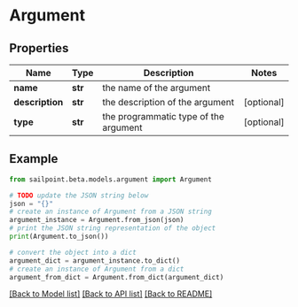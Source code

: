 # Argument


## Properties

Name | Type | Description | Notes
------------ | ------------- | ------------- | -------------
**name** | **str** | the name of the argument | 
**description** | **str** | the description of the argument | [optional] 
**type** | **str** | the programmatic type of the argument | [optional] 

## Example

```python
from sailpoint.beta.models.argument import Argument

# TODO update the JSON string below
json = "{}"
# create an instance of Argument from a JSON string
argument_instance = Argument.from_json(json)
# print the JSON string representation of the object
print(Argument.to_json())

# convert the object into a dict
argument_dict = argument_instance.to_dict()
# create an instance of Argument from a dict
argument_from_dict = Argument.from_dict(argument_dict)
```
[[Back to Model list]](../README.md#documentation-for-models) [[Back to API list]](../README.md#documentation-for-api-endpoints) [[Back to README]](../README.md)


